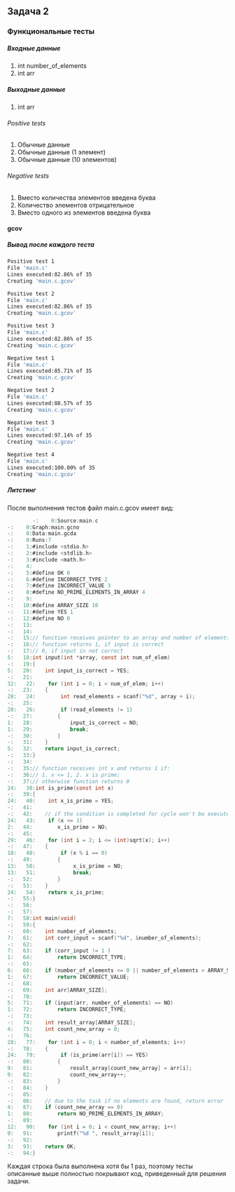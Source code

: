 ## Задача 2
### Функциональные тесты
##### Входные данные

1. int number_of_elements
2. int arr

##### Выходные данные

1. int arr

###### Positive tests

1. Обычные данные
2. Обычные данные (1 элемент)
3. Обычные данные (10 элементов)

###### Negative tests

1. Вместо количества элементов введена буква
2. Количество элементов отрицательное
3. Вместо одного из элементов введена буква

#### gcov
##### Вывод после каждого теста

```bash
Positive test 1
File 'main.c'
Lines executed:82.86% of 35
Creating 'main.c.gcov'

Positive test 2
File 'main.c'
Lines executed:82.86% of 35
Creating 'main.c.gcov'

Positive test 3
File 'main.c'
Lines executed:82.86% of 35
Creating 'main.c.gcov'

Negative test 1
File 'main.c'
Lines executed:85.71% of 35
Creating 'main.c.gcov'

Negative test 2
File 'main.c'
Lines executed:88.57% of 35
Creating 'main.c.gcov'

Negative test 3
File 'main.c'
Lines executed:97.14% of 35
Creating 'main.c.gcov'

Negative test 4
File 'main.c'
Lines executed:100.00% of 35
Creating 'main.c.gcov'
```

##### Литстинг
После выполнения тестов файл main.c.gcov имеет вид:

```C
        -:    0:Source:main.c
-:    0:Graph:main.gcno
-:    0:Data:main.gcda
-:    0:Runs:7
-:    1:#include <stdio.h>
-:    2:#include <stdlib.h>
-:    3:#include <math.h>
-:    4:
-:    5:#define OK 0
-:    6:#define INCORRECT_TYPE 2
-:    7:#define INCORRECT_VALUE 3
-:    8:#define NO_PRIME_ELEMENTS_IN_ARRAY 4
-:    9:
-:   10:#define ARRAY_SIZE 10
-:   11:#define YES 1
-:   12:#define NO 0
-:   13:
-:   14:
-:   15:// function receives pointer to an array and number of elements in this array
-:   16:// function returns 1, if input is correct
-:   17:// 0, if input in not correct
5:   18:int input(int *array, const int num_of_elem)
-:   19:{
5:   20:    int input_is_correct = YES;
-:   21:
32:   22:    for (int i = 0; i < num_of_elem; i++)
-:   23:    {
28:   24:        int read_elements = scanf("%d", array + i);
-:   25:
28:   26:        if (read_elements != 1)
-:   27:        {
1:   28:            input_is_correct = NO;
1:   29:            break;
-:   30:        }
-:   31:    }
5:   32:    return input_is_correct;
-:   33:}
-:   34:
-:   35:// function receives int x and returns 1 if:
-:   36:// 1. x <= 1, 2. x is prime;
-:   37:// otherwise function returns 0
24:   38:int is_prime(const int x)
-:   39:{
24:   40:    int x_is_prime = YES;
-:   41:
-:   42:    // if the condition is completed for cycle won't be executed
24:   43:    if (x <= 1)
2:   44:        x_is_prime = NO;
-:   45:
29:   46:    for (int i = 2; i <= (int)sqrt(x); i++)
-:   47:    {
18:   48:        if (x % i == 0)
-:   49:        {
13:   50:            x_is_prime = NO;
13:   51:            break;
-:   52:        }
-:   53:    }
24:   54:    return x_is_prime;
-:   55:}
-:   56:
-:   57:
7:   58:int main(void)
-:   59:{
-:   60:    int number_of_elements;
7:   61:    int corr_input = scanf("%d", &number_of_elements);
-:   62:
7:   63:    if (corr_input != 1 )
1:   64:        return INCORRECT_TYPE;
-:   65:
6:   66:    if (number_of_elements <= 0 || number_of_elements > ARRAY_SIZE)
1:   67:        return INCORRECT_VALUE;
-:   68:
-:   69:    int arr[ARRAY_SIZE];
-:   70:
5:   71:    if (input(arr, number_of_elements) == NO)
1:   72:        return INCORRECT_TYPE;
-:   73:
-:   74:    int result_array[ARRAY_SIZE];
4:   75:    int count_new_array = 0;
-:   76:
28:   77:    for (int i = 0; i < number_of_elements; i++)
-:   78:    {
24:   79:        if (is_prime(arr[i]) == YES)
-:   80:        {
9:   81:            result_array[count_new_array] = arr[i];
9:   82:            count_new_array++;
-:   83:        }
-:   84:    }
-:   85:
-:   86:    // due to the task if no elements are found, return error
4:   87:    if (count_new_array == 0)
1:   88:        return NO_PRIME_ELEMENTS_IN_ARRAY;
-:   89:
12:   90:    for (int i = 0; i < count_new_array; i++)
9:   91:        printf("%d ", result_array[i]);
-:   92:
3:   93:    return OK;
-:   94:}

```

Каждая строка была выполнена хотя бы 1 раз, поэтому тесты описанные выше
полностью покрывают код, приведенный для решения задачи.
